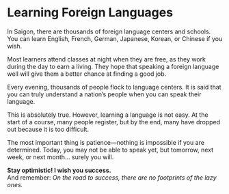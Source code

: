 
# Learning Foreign Languages

In Saigon, there are thousands of foreign language centers and schools. You can learn English, French, German, Japanese, Korean, or Chinese if you wish.

Most learners attend classes at night when they are free, as they work during the day to earn a living. They hope that speaking a foreign language well will give them a better chance at finding a good job.

Every evening, thousands of people flock to language centers. It is said that you can truly understand a nation’s people when you can speak their language.

This is absolutely true. However, learning a language is not easy. At the start of a course, many people register, but by the end, many have dropped out because it is too difficult.

The most important thing is patience—nothing is impossible if you are determined. Today, you may not be able to speak yet, but tomorrow, next week, or next month… surely you will.

**Stay optimistic! I wish you success.**  
And remember: *On the road to success, there are no footprints of the lazy ones.*

